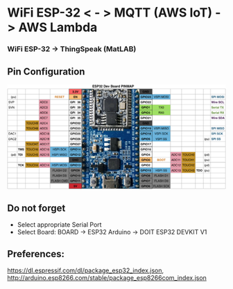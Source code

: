 # WiFi ESP-32 < - > MQTT (AWS IoT) -> AWS Lambda 
### WiFi ESP-32 -> ThingSpeak (MatLAB)

## Pin Configuration

![ESP-32Pin Configuration](./esp32_pinmap.png)

## Do not forget
- Select appropriate Serial Port
- Select Board: BOARD -> ESP32 Arduino -> DOIT ESP32 DEVKIT V1

## Preferences:  
https://dl.espressif.com/dl/package_esp32_index.json,
http://arduino.esp8266.com/stable/package_esp8266com_index.json
